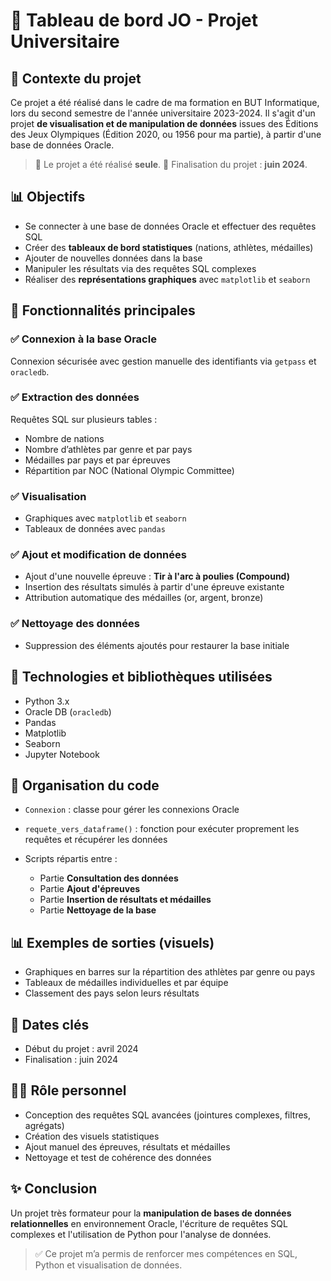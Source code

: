 # 🌟 Tableau de bord JO - Projet Universitaire

## 📄 Contexte du projet

Ce projet a été réalisé dans le cadre de ma formation en BUT Informatique, lors du second semestre de l'année universitaire 2023-2024. Il s'agit d'un projet **de visualisation et de manipulation de données** issues des Éditions des Jeux Olympiques (Édition 2020, ou 1956 pour ma partie), à partir d'une base de données Oracle.

> 🔹 Le projet a été réalisé **seule**.
> 🔹 Finalisation du projet : **juin 2024**.

## 📊 Objectifs

* Se connecter à une base de données Oracle et effectuer des requêtes SQL
* Créer des **tableaux de bord statistiques** (nations, athlètes, médailles)
* Ajouter de nouvelles données dans la base
* Manipuler les résultats via des requêtes SQL complexes
* Réaliser des **représentations graphiques** avec `matplotlib` et `seaborn`

## 🚀 Fonctionnalités principales

### ✅ Connexion à la base Oracle

Connexion sécurisée avec gestion manuelle des identifiants via `getpass` et `oracledb`.

### ✅ Extraction des données

Requêtes SQL sur plusieurs tables :

* Nombre de nations
* Nombre d’athlètes par genre et par pays
* Médailles par pays et par épreuves
* Répartition par NOC (National Olympic Committee)

### ✅ Visualisation

* Graphiques avec `matplotlib` et `seaborn`
* Tableaux de données avec `pandas`

### ✅ Ajout et modification de données

* Ajout d'une nouvelle épreuve : **Tir à l'arc à poulies (Compound)**
* Insertion des résultats simulés à partir d'une épreuve existante
* Attribution automatique des médailles (or, argent, bronze)

### ✅ Nettoyage des données

* Suppression des éléments ajoutés pour restaurer la base initiale

## 🔗 Technologies et bibliothèques utilisées

* Python 3.x
* Oracle DB (`oracledb`)
* Pandas
* Matplotlib
* Seaborn
* Jupyter Notebook

## 📖 Organisation du code

* `Connexion` : classe pour gérer les connexions Oracle
* `requete_vers_dataframe()` : fonction pour exécuter proprement les requêtes et récupérer les données
* Scripts répartis entre :

  * Partie **Consultation des données**
  * Partie **Ajout d'épreuves**
  * Partie **Insertion de résultats et médailles**
  * Partie **Nettoyage de la base**

## 📊 Exemples de sorties (visuels)

* Graphiques en barres sur la répartition des athlètes par genre ou pays
* Tableaux de médailles individuelles et par équipe
* Classement des pays selon leurs résultats

## 📅 Dates clés

* Début du projet : avril 2024
* Finalisation : juin 2024

## 👨‍💼 Rôle personnel

* Conception des requêtes SQL avancées (jointures complexes, filtres, agrégats)
* Création des visuels statistiques
* Ajout manuel des épreuves, résultats et médailles
* Nettoyage et test de cohérence des données

## ✨ Conclusion

Un projet très formateur pour la **manipulation de bases de données relationnelles** en environnement Oracle, l'écriture de requêtes SQL complexes et l'utilisation de Python pour l'analyse de données.

> ✅ Ce projet m’a permis de renforcer mes compétences en SQL, Python et visualisation de données.
